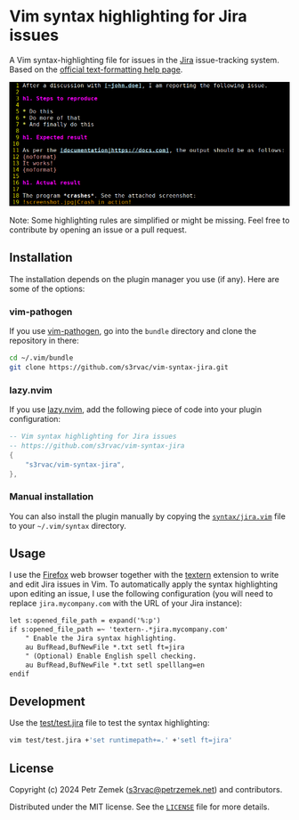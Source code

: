 # Vim syntax highlighting for Jira issues

A Vim syntax-highlighting file for issues in the [Jira](https://www.atlassian.com/software/jira) issue-tracking system. Based on the [official text-formatting help page](https://jira.atlassian.com/secure/WikiRendererHelpAction.jspa?section=all).

![Screenshot](screenshot.png "Here is how the highlighting looks in my Vim.")

Note: Some highlighting rules are simplified or might be missing. Feel free to contribute by opening an issue or a pull request.

## Installation

The installation depends on the plugin manager you use (if any). Here are some of the options:

### vim-pathogen

If you use [vim-pathogen](https://github.com/tpope/vim-pathogen), go into the `bundle` directory and clone the repository in there:
```bash
cd ~/.vim/bundle
git clone https://github.com/s3rvac/vim-syntax-jira.git
```

### lazy.nvim

If you use [lazy.nvim](https://github.com/folke/lazy.nvim), add the following piece of code into your plugin configuration:
```lua
-- Vim syntax highlighting for Jira issues
-- https://github.com/s3rvac/vim-syntax-jira
{
    "s3rvac/vim-syntax-jira",
},
```

### Manual installation

You can also install the plugin manually by copying the
[`syntax/jira.vim`](https://raw.githubusercontent.com/s3rvac/vim-syntax-jira/master/syntax/jira.vim)
file to your `~/.vim/syntax` directory.

## Usage

I use the [Firefox](https://www.mozilla.org/en-US/firefox/) web browser together with the [textern](https://github.com/jlebon/textern) extension to write and edit Jira issues in Vim. To automatically apply the syntax highlighting upon editing an issue, I use the following configuration (you will need to replace `jira.mycompany.com` with the URL of your Jira instance):
```vim
let s:opened_file_path = expand('%:p')
if s:opened_file_path =~ 'textern-.*jira.mycompany.com'
    " Enable the Jira syntax highlighting.
    au BufRead,BufNewFile *.txt setl ft=jira
    " (Optional) Enable English spell checking.
    au BufRead,BufNewFile *.txt setl spelllang=en
endif
```

## Development

Use the [test/test.jira](test/test.jira) file to test the syntax highlighting:
```bash
vim test/test.jira +'set runtimepath+=.' +'setl ft=jira'
```

## License

Copyright (c) 2024 Petr Zemek (s3rvac@petrzemek.net) and contributors.

Distributed under the MIT license. See the [`LICENSE`](LICENSE) file for more details.
